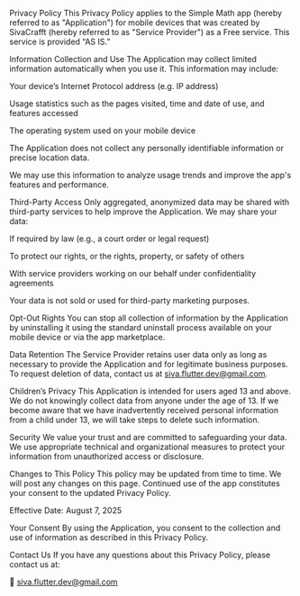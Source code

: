 Privacy Policy
This Privacy Policy applies to the Simple Math app (hereby referred to as "Application") for mobile devices that was created by SivaCrafft (hereby referred to as "Service Provider") as a Free service. This service is provided “AS IS.”

Information Collection and Use
The Application may collect limited information automatically when you use it. This information may include:

Your device’s Internet Protocol address (e.g. IP address)

Usage statistics such as the pages visited, time and date of use, and features accessed

The operating system used on your mobile device

The Application does not collect any personally identifiable information or precise location data.

We may use this information to analyze usage trends and improve the app's features and performance.

Third-Party Access
Only aggregated, anonymized data may be shared with third-party services to help improve the Application. We may share your data:

If required by law (e.g., a court order or legal request)

To protect our rights, or the rights, property, or safety of others

With service providers working on our behalf under confidentiality agreements

Your data is not sold or used for third-party marketing purposes.

Opt-Out Rights
You can stop all collection of information by the Application by uninstalling it using the standard uninstall process available on your mobile device or via the app marketplace.

Data Retention
The Service Provider retains user data only as long as necessary to provide the Application and for legitimate business purposes.
To request deletion of data, contact us at siva.flutter.dev@gmail.com.

Children’s Privacy
This Application is intended for users aged 13 and above.
We do not knowingly collect data from anyone under the age of 13.
If we become aware that we have inadvertently received personal information from a child under 13, we will take steps to delete such information.

Security
We value your trust and are committed to safeguarding your data. We use appropriate technical and organizational measures to protect your information from unauthorized access or disclosure.

Changes to This Policy
This policy may be updated from time to time. We will post any changes on this page. Continued use of the app constitutes your consent to the updated Privacy Policy.

Effective Date: August 7, 2025

Your Consent
By using the Application, you consent to the collection and use of information as described in this Privacy Policy.

Contact Us
If you have any questions about this Privacy Policy, please contact us at:

📧 siva.flutter.dev@gmail.com
